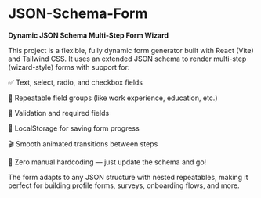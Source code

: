 # JSON-Schema-Form


**Dynamic JSON Schema Multi-Step Form Wizard**

  This project is a flexible, fully dynamic form generator built with React (Vite) and Tailwind CSS. It uses an extended JSON schema to render multi-step (wizard-style) forms with support for:

✅ Text, select, radio, and checkbox fields

🔁 Repeatable field groups (like work experience, education, etc.)

🎯 Validation and required fields

💾 LocalStorage for saving form progress

🎬 Smooth animated transitions between steps

🧠 Zero manual hardcoding — just update the schema and go!

The form adapts to any JSON structure with nested repeatables, making it perfect for building profile forms, surveys, onboarding flows, and more.